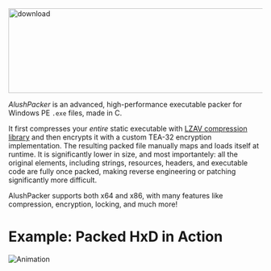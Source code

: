 
<img width="1280" height="168" alt="download" src="https://github.com/user-attachments/assets/d56f58bc-70ef-4d57-964f-8749aa1ed921" />

*AlushPacker* is an advanced, high-performance executable packer for Windows PE `.exe` files, made in C.

It first compresses your *entire* static executable with [LZAV compression library](https://github.com/avaneev/lzav) and then encrypts it with a custom TEA-32 encryption implementation. The resulting packed file manually maps and loads itself at runtime. It is significantly lower in size, and most importantely: all the original elements, including strings, resources, headers, and executable code are fully once packed, making reverse engineering or patching significantly more difficult.

AlushPacker supports both x64 and x86, with many features like compression, encryption, locking, and much more! 

 # Example: Packed HxD in Action

![Animation](https://github.com/user-attachments/assets/09efedd6-6a3a-43ce-9bfe-2d7816cf01b7)

